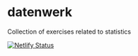 # datenwerk
Collection of exercises related to statistics

[![Netlify Status](https://api.netlify.com/api/v1/badges/dfac9918-8755-448d-89a1-66e20b099eeb/deploy-status)](https://app.netlify.com/sites/datenwerk/deploys)


